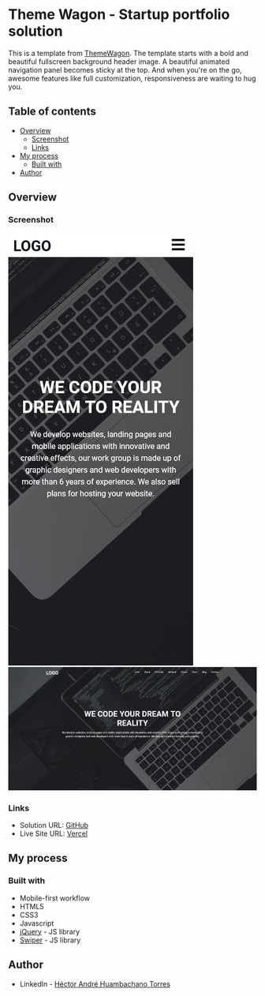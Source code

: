 # Theme Wagon - Startup portfolio solution

This is a template from [ThemeWagon](https://themewagon.com/themes/free-html5-agency-template-creative-agency/). The template starts with a bold and beautiful fullscreen background header image. A beautiful animated navigation panel becomes sticky at the top. And when you're on the go, awesome features like full customization, responsiveness are waiting to hug you.

## Table of contents

- [Overview](#overview)
  - [Screenshot](#screenshot)
  - [Links](#links)
- [My process](#my-process)
  - [Built with](#built-with)
- [Author](#author)

## Overview

### Screenshot

![](./assets/images/Screenshot%20startup%20portfolio%20mobile.png)
![](./assets/images/Screenshot%20startup%20portfolio%20desktop.png)

### Links

- Solution URL: [GitHub](https://github.com/AndreDev12/startup-portfolio)
- Live Site URL: [Vercel](https://startup-portfolio-bice.vercel.app/)

## My process

### Built with

- Mobile-first workflow
- HTML5
- CSS3
- Javascript
- [jQuery](https://jquery.com/) - JS library
- [Swiper](https://swiperjs.com/) - JS library

## Author

- LinkedIn - [Héctor André Huambachano Torres](https://www.linkedin.com/in/h%C3%A9ctor-andr%C3%A9-huambachano-torres/)
